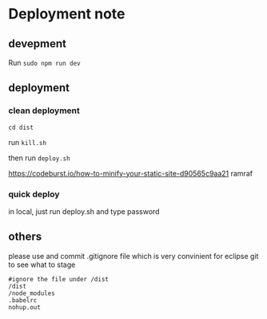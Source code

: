 # Deployment note

## devepment

Run `sudo npm run dev`

## deployment

### clean deployment

`cd dist`

run `kill.sh`

then run `deploy.sh`

https://codeburst.io/how-to-minify-your-static-site-d90565c9aa21
ramraf

### quick deploy
in local, just run deploy.sh and type password

## others

please use and commit .gitignore file which is very convinient for eclipse git to see what to stage

```
#ignore the file under /dist
/dist
/node_modules
.babelrc
nohup.out
```